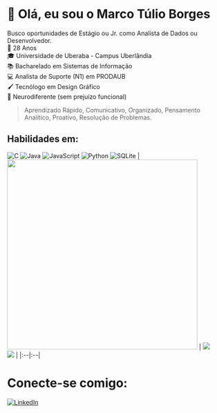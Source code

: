 # 👋 Olá, eu sou o Marco Túlio Borges

Busco oportunidades de Estágio ou Jr. como Analista de Dados ou Desenvolvedor.</br>
📆 28 Anos</br> 🎓 Universidade de Uberaba - Campus Uberlândia</br> 📚 Bacharelado em Sistemas de Informação</br> 💻 Analista de Suporte (N1) em PRODAUB</br> 🖌️ Tecnólogo em Design Gráfico</br> 🧠 Neurodiferente (sem prejuízo funcional)</br>
> Aprendizado Rápido, Comunicativo, Organizado, Pensamento Analítico, Proativo, Resolução de Problemas.
## Habilidades em:
![C](https://img.shields.io/badge/c-%2300599C.svg?style=for-the-badge&logo=c&logoColor=white) ![Java](https://img.shields.io/badge/java-%23ED8B00.svg?style=for-the-badge&logo=openjdk&logoColor=white) ![JavaScript](https://img.shields.io/badge/javascript-%23323330.svg?style=for-the-badge&logo=javascript&logoColor=%23F7DF1E) ![Python](https://img.shields.io/badge/python-3670A0?style=for-the-badge&logo=python&logoColor=ffdd54) ![SQLite](https://img.shields.io/badge/sqlite-%2307405e.svg?style=for-the-badge&logo=sqlite&logoColor=white)
| <img src="https://github-readme-stats.vercel.app/api/top-langs/?username=borgesmtp&hide=html,css&theme=dark&locale=pt-br" width="440"> | <a href="https://github.com/borgesmtp/alura" target="_blank"><img src="https://github-readme-stats.vercel.app/api/pin/?username=borgesmtp&repo=alura&theme=dark"></a></br> <a href="https://github.com/borgesmtp/uniube" target="_blank"><img src="https://github-readme-stats.vercel.app/api/pin/?username=borgesmtp&repo=uniube&theme=dark"></a> |
|:--|:--|

# Conecte-se comigo:
<a href="https://linkedin.com/in/borgesmtp" target="_blank"><img src="https://img.shields.io/badge/linkedin-%230077B5.svg?style=for-the-badge&logo=linkedin&logoColor=white" alt="LinkedIn"></a>
